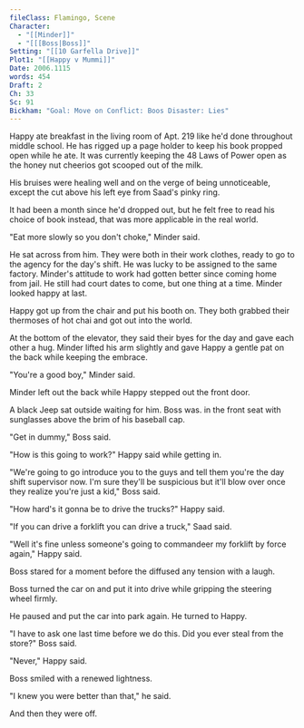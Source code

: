 ```yaml
---
fileClass: Flamingo, Scene
Character:
  - "[[Minder]]"
  - "[[[Boss|Boss]]"
Setting: "[[10 Garfella Drive]]"
Plot1: "[[Happy v Mummi]]"
Date: 2006.1115
words: 454
Draft: 2
Ch: 33
Sc: 91
Bickham: "Goal: Move on Conflict: Boos Disaster: Lies"
---
```

Happy ate breakfast in the living room of Apt. 219 like he'd done throughout middle school. He has rigged up a page holder to keep his book propped open while he ate. It was currently keeping the 48 Laws of Power open as the honey nut cheerios got scooped out of the milk.

His bruises were healing well and on the verge of being unnoticeable, except the cut above his left eye from Saad's pinky ring.

It had been a month since he'd dropped out, but he felt free to read his choice of book instead, that was more applicable in the real world.

"Eat more slowly so you don't choke," Minder said.

He sat across from him. They were both in their work clothes, ready to go to the agency for the day's shift. He was lucky to be assigned to the same factory. Minder's attitude to work had gotten better since coming home from jail. He still had court dates to come, but one thing at a time. Minder looked happy at last.

Happy got up from the chair and put his booth on. They both grabbed their thermoses of hot chai and got out into the world.

At the bottom of the elevator, they said their byes for the day and gave each other a hug. Minder lifted his arm slightly and gave Happy a gentle pat on the back while keeping the embrace.

"You're a good boy," Minder said.

Minder left out the back while Happy stepped out the front door.

A black Jeep sat outside waiting for him. Boss was. in the front seat with sunglasses above the brim of his baseball cap.

"Get in dummy," Boss said.

"How is this going to work?" Happy said while getting in.

"We're going to go introduce you to the guys and tell them you're the day shift supervisor now. I'm sure they'll be suspicious but it'll blow over once they realize you're just a kid," Boss said.

"How hard's it gonna be to drive the trucks?" Happy said.

"If you can drive a forklift you can drive a truck," Saad said.

"Well it's fine unless someone's going to commandeer my forklift by force again," Happy said.

Boss stared for a moment before the diffused any tension with a laugh.

Boss turned the car on and put it into drive while gripping the steering wheel firmly.

He paused and put the car into park again. He turned to Happy.

"I have to ask one last time before we do this. Did you ever steal from the store?" Boss said.

"Never," Happy said.

Boss smiled with a renewed lightness.

"I knew you were better than that," he said.

And then they were off.